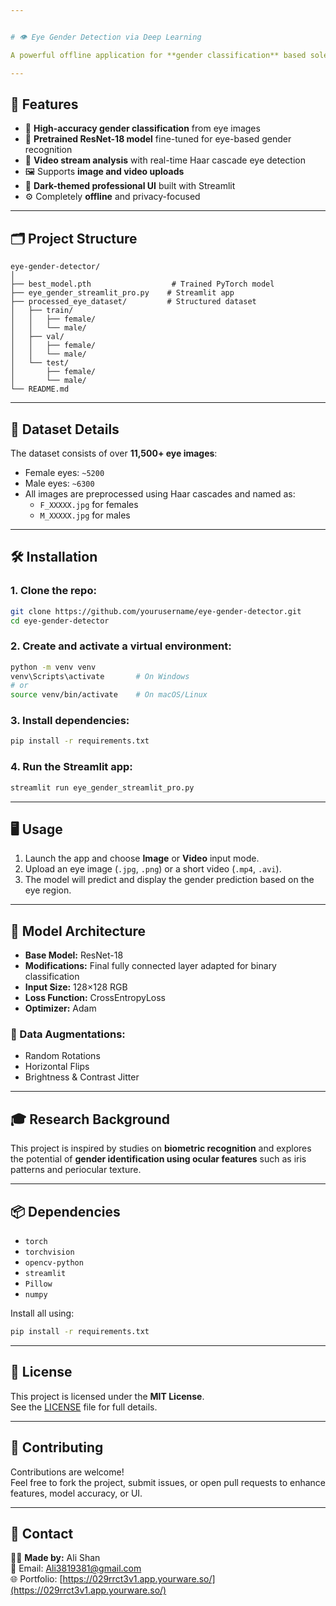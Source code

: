 ```yaml
---


# 👁️ Eye Gender Detection via Deep Learning

A powerful offline application for **gender classification** based solely on **eye patterns** from images and videos. Leveraging the capabilities of deep learning, PyTorch, and Streamlit, this system can predict whether an eye belongs to a male or female.

---
```


## 🚀 Features

- 🎯 **High-accuracy gender classification** from eye images  
- 🧠 **Pretrained ResNet-18 model** fine-tuned for eye-based gender recognition  
- 🎥 **Video stream analysis** with real-time Haar cascade eye detection  
- 🖼️ Supports **image and video uploads**  
- 🧩 **Dark-themed professional UI** built with Streamlit  
- ⚙️ Completely **offline** and privacy-focused  

---

## 🗂️ Project Structure

```
eye-gender-detector/
│
├── best_model.pth                  # Trained PyTorch model
├── eye_gender_streamlit_pro.py    # Streamlit app
├── processed_eye_dataset/         # Structured dataset
│   ├── train/
│   │   ├── female/
│   │   └── male/
│   ├── val/
│   │   ├── female/
│   │   └── male/
│   └── test/
│       ├── female/
│       └── male/
└── README.md
```

---

## 🧪 Dataset Details

The dataset consists of over **11,500+ eye images**:
- Female eyes: `~5200`
- Male eyes: `~6300`
- All images are preprocessed using Haar cascades and named as:
  - `F_XXXXX.jpg` for females
  - `M_XXXXX.jpg` for males

---

## 🛠️ Installation

### 1. Clone the repo:
```bash
git clone https://github.com/yourusername/eye-gender-detector.git
cd eye-gender-detector
```

### 2. Create and activate a virtual environment:
```bash
python -m venv venv
venv\Scripts\activate       # On Windows
# or
source venv/bin/activate    # On macOS/Linux
```

### 3. Install dependencies:
```bash
pip install -r requirements.txt
```

### 4. Run the Streamlit app:
```bash
streamlit run eye_gender_streamlit_pro.py
```

---

## 🖥️ Usage

1. Launch the app and choose **Image** or **Video** input mode.  
2. Upload an eye image (`.jpg`, `.png`) or a short video (`.mp4`, `.avi`).  
3. The model will predict and display the gender prediction based on the eye region.  

---

## 🧠 Model Architecture

- **Base Model:** ResNet-18  
- **Modifications:** Final fully connected layer adapted for binary classification  
- **Input Size:** 128×128 RGB  
- **Loss Function:** CrossEntropyLoss  
- **Optimizer:** Adam  

### 🔁 Data Augmentations:
- Random Rotations  
- Horizontal Flips  
- Brightness & Contrast Jitter  

---

## 🎓 Research Background

This project is inspired by studies on **biometric recognition** and explores the potential of **gender identification using ocular features** such as iris patterns and periocular texture.  

---

## 📦 Dependencies

- `torch`  
- `torchvision`  
- `opencv-python`  
- `streamlit`  
- `Pillow`  
- `numpy`  

Install all using:

```bash
pip install -r requirements.txt
```

---

## 📄 License

This project is licensed under the **MIT License**.  
See the [LICENSE](LICENSE) file for full details.

---

## 🤝 Contributing

Contributions are welcome!  
Feel free to fork the project, submit issues, or open pull requests to enhance features, model accuracy, or UI.

---

## 🔗 Contact

👨‍💻 **Made by:** Ali Shan  
📧 Email: [Ali3819381@gmail.com](mailto:Ali3819381@gmail.com)  
🌐 Portfolio: [https://029rrct3v1.app.yourware.so/](https://029rrct3v1.app.yourware.so/)

